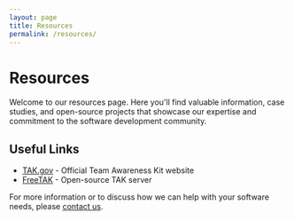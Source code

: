 ```yaml
---
layout: page
title: Resources
permalink: /resources/
---
```


# Resources

Welcome to our resources page. Here you'll find valuable information, case studies, and open-source projects that showcase our expertise and commitment to the software development community.


## Useful Links

- [TAK.gov](https://tak.gov) - Official Team Awareness Kit website
- [FreeTAK](https://github.com/FreeTAKTeam/FreeTakServer?tab=readme-ov-file#tell-us-what-you-think) - Open-source TAK server

For more information or to discuss how we can help with your software needs, please [contact us](/contact).